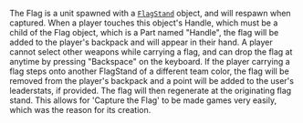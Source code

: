 The Flag is a unit spawned with a [`FlagStand`](https://create.roblox.com/docs/reference/engine/classes/FlagStand) object, and will respawn
when captured. When a player touches this object's Handle, which must be a
child of the Flag object, which is a Part named "Handle", the flag will be
added to the player's backpack and will appear in their hand. A player cannot
select other weapons while carrying a flag, and can drop the flag at anytime
by pressing "Backspace" on the keyboard. If the player carrying a flag steps
onto another FlagStand of a different team color, the flag will be removed
from the player's backpack and a point will be added to the user's
leaderstats, if provided. The flag will then regenerate at the originating
flag stand. This allows for 'Capture the Flag' to be made games very easily,
which was the reason for its creation.
